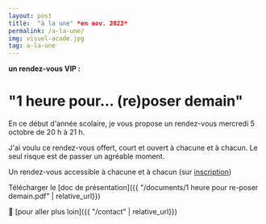 ```yaml
---
layout: post
title:  "à la une" *en nov. 2022*
permalink: /a-la-une/
img: visuel-acade.jpg
tag: a-la-une
---
```

**un rendez-vous VIP :**

# "1 heure pour... (re)poser demain"

En ce début d'année scolaire, je vous propose un rendez-vous mercredi 5 octobre de 20 h à 21 h.

J'ai voulu ce rendez-vous offert, court et ouvert à chacune et à chacun. Le seul risque est de passer un agréable moment.

Un rendez-vous accessible à chacune et à chacun (sur [inscription](https://framaforms.org/1-heure-pour-reposer-demain-inscription-1661268686))

Télécharger le [doc de présentation]({{ "/documents/1 heure pour re-poser demain.pdf" | relative_url}})

👣 [pour aller plus loin]({{ "/contact"  | relative_url}})
